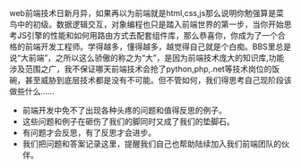 web前端技术日新月异，如果再以为前端就是html,css,js那么说明你勉强算是菜鸟中的初级。数据逻辑交互，对象编程也只是踏入前端世界的第一步，当你开始思考JS引擎的性能和如何用路由方式去配套组件库，那么恭喜你，你成为了一个合格的前端开发工程师。学得越多，懂得越多，越觉得自己就是个白痴。BBS里总是说“大前端”，之所以这么骄傲的称之为“大”，是因为前端技术庞大的知识库,功能涉及范围之广，我不保证哪天前端技术会抢了python,php,.net等技术岗位的饭碗，甚至威胁到底层技术都是没有不可能。但不管如何，我们得思考自己现阶段该做些什么……

- 前端开发中免不了出现各种头疼的问题和值得反思的例子。
- 这些问题和例子在砸伤了我们的脚同时又成了我们的垫脚石。
- 有问题才会反思，有了反思才会进步。
- 我们把问题和答案记录这里，提醒我们自己也帮助陆续加入我们前端团队的伙伴。

